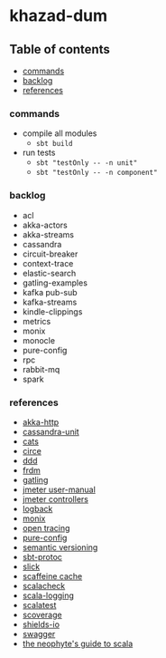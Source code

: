 # khazad-dum

## Table of contents

* [commands](#commands)
* [backlog](#backlog)
* [references](#references)

### commands

- compile all modules
  - `sbt build`
- run tests
  - `sbt "testOnly -- -n unit"`
  - `sbt "testOnly -- -n component"`

### backlog

- acl
- akka-actors
- akka-streams
- cassandra
- circuit-breaker
- context-trace
- elastic-search
- gatling-examples
- kafka pub-sub
- kafka-streams
- kindle-clippings
- metrics
- monix
- monocle
- pure-config
- rpc
- rabbit-mq
- spark


### references

- [akka-http](https://doc.akka.io/docs/akka-http/current/server-side/low-level-api.html)
- [cassandra-unit](https://github.com/jsevellec/cassandra-unit)
- [cats](https://typelevel.org/cats/)
- [circe](https://circe.github.io/circe/)
- [ddd](https://herbertograca.com/2017/11/16/explicit-architecture-01-ddd-hexagonal-onion-clean-cqrs-how-i-put-it-all-together/)
- [frdm](https://github.com/debasishg/frdomain)
- [gatling](https://gatling.io/docs/current/extensions/sbt_plugin/)
- [jmeter user-manual](https://jmeter.apache.org/usermanual/index.html)
- [jmeter controllers](https://www.guru99.com/controllers-in-jmeter.html)
- [logback](http://logback.qos.ch/manual/configuration.html)
- [monix](https://monix.io/docs/3x/#getting-started)
- [open tracing](https://github.com/opentracing/opentracing-java)
- [pure-config](https://github.com/pureconfig/pureconfig)
- [semantic versioning](https://semver.org/)
- [sbt-protoc](https://github.com/thesamet/sbt-protoc)
- [slick](https://scala-slick.org/doc/3.1.0/gettingstarted.html)
- [scaffeine cache](https://github.com/blemale/scaffeine)
- [scalacheck](https://github.com/typelevel/scalacheck/blob/master/doc/UserGuide.md)
- [scala-logging](https://github.com/lightbend/scala-logging)
- [scalatest](https://www.scalatest.org/user_guide)
- [scoverage](https://github.com/scoverage/sbt-scoverage)
- [shields-io](https://shields.io/category/coverage)
- [swagger](https://editor.swagger.io/)
- [the neophyte's guide to scala](https://danielwestheide.com/blog/the-neophytes-guide-to-scala-part-8-welcome-to-the-future/)
